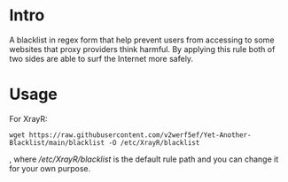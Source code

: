 # Intro

A blacklist in regex form that help prevent users from accessing to some websites that proxy providers think harmful. By applying this rule both of two sides are able to surf the Internet more safely.

# Usage

For XrayR:

```
wget https://raw.githubusercontent.com/v2werf5ef/Yet-Another-Blacklist/main/blacklist -O /etc/XrayR/blacklist
```

, where */etc/XrayR/blacklist* is the default rule path and you can change it for your own purpose.
